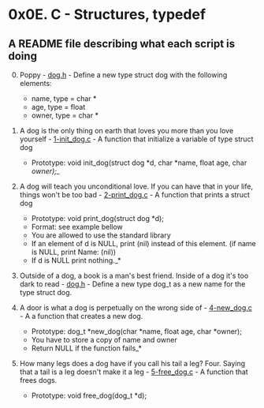 # 0x0E. C - Structures, typedef

## A README file describing what each script is doing

0. Poppy - [dog.h](./dog.h) - Define a new type struct dog with the following elements:
	* name, type = char *
	* age, type = float
	* owner, type = char *

1. A dog is the only thing on earth that loves you more than you love yourself - [1-init_dog.c](./1-init_dog.c) - A function that initialize a variable of type struct dog
	* Prototype: void init_dog(struct dog *d, char *name, float age, char *owner);_*

2. A dog will teach you unconditional love. If you can have that in your life, things won't be too bad - [2-print_dog.c](./2-print_dog.c) - A function that prints a struct dog
	* Prototype: void print_dog(struct dog *d);
	* Format: see example bellow
	* You are allowed to use the standard library
	* If an element of d is NULL, print (nil) instead of this element. (if name is NULL, print Name: (nil))
	* If d is NULL print nothing._*

3. Outside of a dog, a book is a man's best friend. Inside of a dog it's too dark to read - [dog.h](./dog.h) - Define a new type dog_t as a new name for the type struct dog.

4. A door is what a dog is perpetually on the wrong side of - [4-new_dog.c](./4-new_dog.c) - A a function that creates a new dog.
	* Prototype: dog_t *new_dog(char *name, float age, char *owner);
	* You have to store a copy of name and owner
	* Return NULL if the function fails_*

5. How many legs does a dog have if you call his tail a leg? Four. Saying that a tail is a leg doesn't make it a leg - [5-free_dog.c](./5-free_dog.c) - A function that frees dogs.
	* Prototype: void free_dog(dog_t *d);
